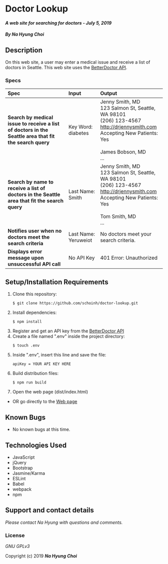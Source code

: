 # Doctor Lookup

#### _A web site for searching for doctors - July 5, 2019_

#### _By **Na Hyung Choi**_

## Description

On this web site, a user may enter a medical issue and receive a list of doctors in Seattle. This web site uses the [BetterDoctor API](https://developer.betterdoctor.com).

### Specs
| Spec | Input | Output |
| :-------------     | :------------- | :------------- |
| **Search by medical issue to receive a list of doctors in the Seattle area that fit the search query** | Key Word: diabetes | Jenny Smith, MD</br>123 Salmon St, Seattle, WA 98101</br>(206) 123-4567</br>http://drjennysmith.com</br>Accepting New Patients: Yes</br></br>James Bobson, MD</br>... |
| **Search by name to receive a list of doctors in the Seattle area that fit the search query** | Last Name: Smith | Jenny Smith, MD</br>123 Salmon St, Seattle, WA 98101</br>(206) 123-4567</br>http://drjennysmith.com</br>Accepting New Patients: Yes</br></br>Tom Smith, MD</br>... |
| **Notifies user when no doctors meet the search criteria** | Last Name: Yeruweiot | No doctors meet your search criteria. |
| **Displays error message upon unsuccessful API call** | No API Key | 401 Error: Unauthorized |

## Setup/Installation Requirements

1. Clone this repository:
    ```
    $ git clone https://github.com/schoinh/doctor-lookup.git
    ```
2. Install dependencies:
    ```
    $ npm install
    ```
3. Register and get an API key from the [BetterDoctor API](https://developer.betterdoctor.com)
4. Create a file named ".env" inside the project directory:
    ```
    $ touch .env
    ```
5. Inside ".env", insert this line and save the file:
    ```
    apiKey = YOUR API KEY HERE
    ```
6. Build distribution files:
    ```
    $ npm run build
    ```
7. Open the web page (dist/index.html)

* OR go directly to the [Web page](http://schoinh.github.io/doctor-lookup)

## Known Bugs
* No known bugs at this time.

## Technologies Used
* JavaScript
* jQuery
* Bootstrap
* Jasmine/Karma
* ESLint
* Babel
* webpack
* npm

## Support and contact details

_Please contact Na Hyung with questions and comments._

### License

*GNU GPLv3*

Copyright (c) 2019 **_Na Hyung Choi_**
